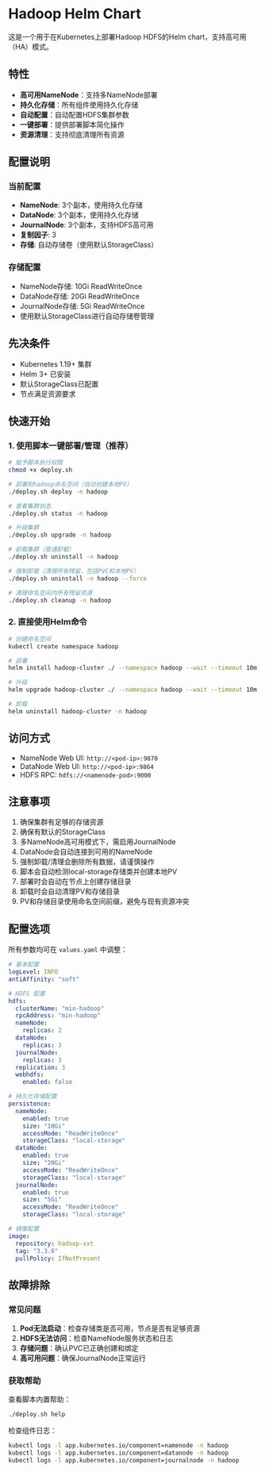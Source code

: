 # Hadoop Helm Chart

这是一个用于在Kubernetes上部署Hadoop HDFS的Helm chart，支持高可用（HA）模式。

## 特性

- **高可用NameNode**：支持多NameNode部署
- **持久化存储**：所有组件使用持久化存储
- **自动配置**：自动配置HDFS集群参数
- **一键部署**：提供部署脚本简化操作
- **资源清理**：支持彻底清理所有资源

## 配置说明

### 当前配置
- **NameNode**: 3个副本，使用持久化存储
- **DataNode**: 3个副本，使用持久化存储
- **JournalNode**: 3个副本，支持HDFS高可用
- **复制因子**: 3
- **存储**: 自动存储卷（使用默认StorageClass）

### 存储配置
- NameNode存储: 10Gi ReadWriteOnce
- DataNode存储: 20Gi ReadWriteOnce
- JournalNode存储: 5Gi ReadWriteOnce
- 使用默认StorageClass进行自动存储卷管理

## 先决条件

- Kubernetes 1.19+ 集群
- Helm 3+ 已安装
- 默认StorageClass已配置
- 节点满足资源要求

## 快速开始

### 1. 使用脚本一键部署/管理（推荐）

```bash
# 赋予脚本执行权限
chmod +x deploy.sh

# 部署到hadoop命名空间（自动创建本地PV）
./deploy.sh deploy -n hadoop

# 查看集群状态
./deploy.sh status -n hadoop

# 升级集群
./deploy.sh upgrade -n hadoop

# 卸载集群（普通卸载）
./deploy.sh uninstall -n hadoop

# 强制卸载（清理所有残留，包括PVC和本地PV）
./deploy.sh uninstall -n hadoop --force

# 清理命名空间内所有残留资源
./deploy.sh cleanup -n hadoop
```

### 2. 直接使用Helm命令

```bash
# 创建命名空间
kubectl create namespace hadoop

# 部署
helm install hadoop-cluster ./ --namespace hadoop --wait --timeout 10m

# 升级
helm upgrade hadoop-cluster ./ --namespace hadoop --wait --timeout 10m

# 卸载
helm uninstall hadoop-cluster -n hadoop
```

## 访问方式
- NameNode Web UI: `http://<pod-ip>:9870`
- DataNode Web UI: `http://<pod-ip>:9864`
- HDFS RPC: `hdfs://<namenode-pod>:9000`

## 注意事项
1. 确保集群有足够的存储资源
2. 确保有默认的StorageClass
3. 多NameNode高可用模式下，需启用JournalNode
4. DataNode会自动连接到可用的NameNode
5. 强制卸载/清理会删除所有数据，请谨慎操作
6. 脚本会自动检测local-storage存储类并创建本地PV
7. 部署时会自动在节点上创建存储目录
8. 卸载时会自动清理PV和存储目录
9. PV和存储目录使用命名空间前缀，避免与现有资源冲突

## 配置选项

所有参数均可在 `values.yaml` 中调整：

```yaml
# 基本配置
logLevel: INFO
antiAffinity: "soft"

# HDFS 配置
hdfs:
  clusterName: "min-hadoop"
  rpcAddress: "min-hadoop"
  nameNode:
    replicas: 2
  dataNode:
    replicas: 3
  journalNode:
    replicas: 3
  replication: 3
  webhdfs:
    enabled: false

# 持久化存储配置
persistence:
  nameNode:
    enabled: true
    size: "10Gi"
    accessMode: "ReadWriteOnce"
    storageClass: "local-storage"
  dataNode:
    enabled: true
    size: "20Gi"
    accessMode: "ReadWriteOnce"
    storageClass: "local-storage"
  journalNode:
    enabled: true
    size: "5Gi"
    accessMode: "ReadWriteOnce"
    storageClass: "local-storage"

# 镜像配置
image:
  repository: hadoop-xxt
  tag: "3.3.6"
  pullPolicy: IfNotPresent
```

## 故障排除

### 常见问题

1. **Pod无法启动**：检查存储类是否可用，节点是否有足够资源
2. **HDFS无法访问**：检查NameNode服务状态和日志
3. **存储问题**：确认PVC已正确创建和绑定
4. **高可用问题**：确保JournalNode正常运行

### 获取帮助

查看脚本内置帮助：

```bash
./deploy.sh help
```

检查组件日志：
```bash
kubectl logs -l app.kubernetes.io/component=namenode -n hadoop
kubectl logs -l app.kubernetes.io/component=datanode -n hadoop
kubectl logs -l app.kubernetes.io/component=journalnode -n hadoop
```
